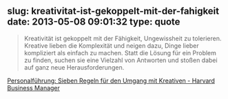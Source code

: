 slug: kreativitat-ist-gekoppelt-mit-der-fahigkeit
date: 2013-05-08 09:01:32
type: quote
---

> Kreativität ist gekoppelt mit der Fähigkeit, Ungewissheit zu tolerieren. Kreative lieben die Komplexität und neigen dazu, Dinge lieber kompliziert als einfach zu machen. Statt die Lösung für ein Problem zu finden, suchen sie eine Vielzahl von Antworten und stoßen dabei auf ganz neue Herausforderungen.

[Personalführung: Sieben Regeln für den Umgang mit Kreativen - Harvard Business Manager](http://www.harvardbusinessmanager.de/meinungen/artikel/a-898254-2.html)
